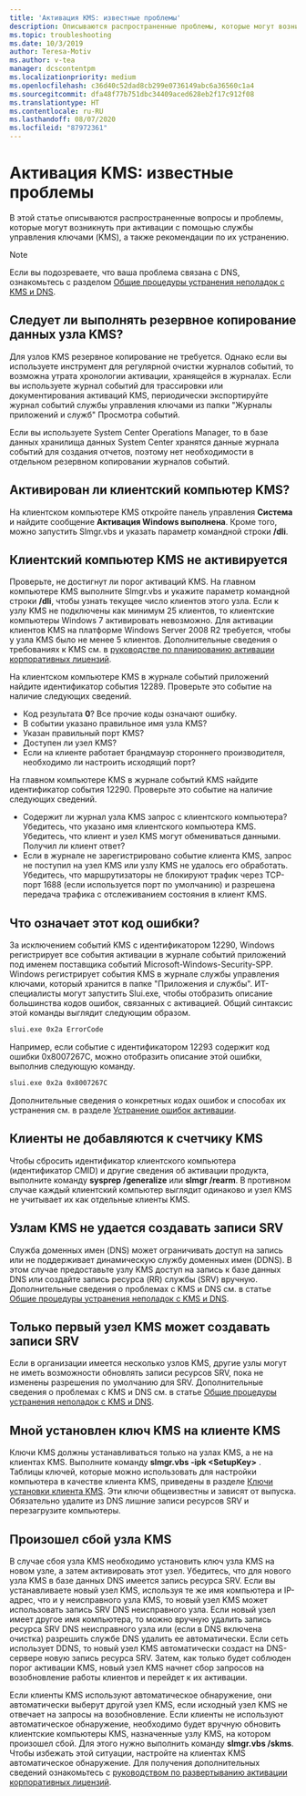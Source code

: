 ```yaml
---
title: 'Активация KMS: известные проблемы'
description: Описываются распространенные проблемы, которые могут возникнуть во время активации KMS, а также приводятся рекомендации по их устранению.
ms.topic: troubleshooting
ms.date: 10/3/2019
author: Teresa-Motiv
ms.author: v-tea
manager: dcscontentpm
ms.localizationpriority: medium
ms.openlocfilehash: c36d40c52dad8cb299e0736149abc6a36560c1a4
ms.sourcegitcommit: dfa48f77b751dbc34409aced628eb2f17c912f08
ms.translationtype: HT
ms.contentlocale: ru-RU
ms.lasthandoff: 08/07/2020
ms.locfileid: "87972361"
---
```

# <a name="kms-activation-known-issues"></a>Активация KMS: известные проблемы

В этой статье описываются распространенные вопросы и проблемы, которые могут возникнуть при активации с помощью службы управления ключами (KMS), а также рекомендации по их устранению.

> [!NOTE]
> Если вы подозреваете, что ваша проблема связана с DNS, ознакомьтесь с разделом [Общие процедуры устранения неполадок с KMS и DNS](common-troubleshooting-procedures-kms-dns.md).

## <a name="should-i-back-up-kms-host-information"></a>Следует ли выполнять резервное копирование данных узла KMS?

Для узлов KMS резервное копирование не требуется. Однако если вы используете инструмент для регулярной очистки журналов событий, то возможна утрата хронологии активации, хранящейся в журналах. Если вы используете журнал событий для трассировки или документирования активаций KMS, периодически экспортируйте журнал событий службы управления ключами из папки "Журналы приложений и служб" Просмотра событий.

Если вы используете System Center Operations Manager, то в базе данных хранилища данных System Center хранятся данные журнала событий для создания отчетов, поэтому нет необходимости в отдельном резервном копировании журналов событий.

## <a name="is-the-kms-client-computer-activated"></a>Активирован ли клиентский компьютер KMS?

На клиентском компьютере KMS откройте панель управления **Система** и найдите сообщение **Активация Windows выполнена**. Кроме того, можно запустить Slmgr.vbs и указать параметр командной строки **/dli**.

## <a name="the-kms-client-computer-does-not-activate"></a>Клиентский компьютер KMS не активируется

Проверьте, не достигнут ли порог активаций KMS. На главном компьютере KMS выполните Slmgr.vbs и укажите параметр командной строки **/dli**, чтобы узнать текущее число клиентов этого узла. Если к узлу KMS не подключены как минимум 25 клиентов, то клиентские компьютеры Windows 7 активировать невозможно. Для активации клиентов KMS на платформе Windows Server 2008 R2 требуется, чтобы у узла KMS было не менее 5 клиентов. Дополнительные сведения о требованиях к KMS см. в [руководстве по планированию активации корпоративных лицензий](https://go.microsoft.com/fwlink/?linkid=155926).

На клиентском компьютере KMS в журнале событий приложений найдите идентификатор события 12289. Проверьте это событие на наличие следующих сведений.

- Код результата **0**? Все прочие коды означают ошибку.
- В событии указано правильное имя узла KMS?
- Указан правильный порт KMS?
- Доступен ли узел KMS?
- Если на клиенте работает брандмауэр стороннего производителя, необходимо ли настроить исходящий порт?

На главном компьютере KMS в журнале событий KMS найдите идентификатор события 12290. Проверьте это событие на наличие следующих сведений.

- Содержит ли журнал узла KMS запрос с клиентского компьютера? Убедитесь, что указано имя клиентского компьютера KMS. Убедитесь, что клиент и узел KMS могут обмениваться данными. Получил ли клиент ответ?
- Если в журнале не зарегистрировано событие клиента KMS, запрос не поступил на узел KMS или узлу KMS не удалось его обработать. Убедитесь, что маршрутизаторы не блокируют трафик через TCP-порт 1688 (если используется порт по умолчанию) и разрешена передача трафика с отслеживанием состояния в клиент KMS.

## <a name="what-does-this-error-code-mean"></a>Что означает этот код ошибки?

За исключением событий KMS с идентификатором 12290, Windows регистрирует все события активации в журнале событий приложений под именем поставщика событий Microsoft-Windows-Security-SPP. Windows регистрирует события KMS в журнале службы управления ключами, который хранится в папке "Приложения и службы". ИТ-специалисты могут запустить Slui.exe, чтобы отобразить описание большинства кодов ошибок, связанных с активацией. Общий синтаксис этой команды выглядит следующим образом.

```cmd
slui.exe 0x2a ErrorCode
```

Например, если событие с идентификатором 12293 содержит код ошибки 0x8007267C, можно отобразить описание этой ошибки, выполнив следующую команду.

```cmd
slui.exe 0x2a 0x8007267C
```

Дополнительные сведения о конкретных кодах ошибок и способах их устранения см. в разделе [Устранение ошибок активации](activation-error-codes.md).

## <a name="clients-are-not-adding-to-the-kms-count"></a>Клиенты не добавляются к счетчику KMS

Чтобы сбросить идентификатор клиентского компьютера (идентификатор CMID) и другие сведения об активации продукта, выполните команду **sysprep /generalize** или **slmgr /rearm**. В противном случае каждый клиентский компьютер выглядит одинаково и узел KMS не учитывает их как отдельные клиенты KMS.

## <a name="kms-hosts-are-unable-to-create-srv-records"></a>Узлам KMS не удается создавать записи SRV

Служба доменных имен (DNS) может ограничивать доступ на запись или не поддерживает динамическую службу доменных имен (DDNS). В этом случае предоставьте узлу KMS доступ на запись к базе данных DNS или создайте запись ресурса (RR) службы (SRV) вручную. Дополнительные сведения о проблемах с KMS и DNS см. в статье [Общие процедуры устранения неполадок с KMS и DNS](common-troubleshooting-procedures-kms-dns.md).

## <a name="only-the-first-kms-host-is-able-to-create-srv-records"></a>Только первый узел KMS может создавать записи SRV

Если в организации имеется несколько узлов KMS, другие узлы могут не иметь возможности обновлять записи ресурсов SRV, пока не изменены разрешения по умолчанию для SRV. Дополнительные сведения о проблемах с KMS и DNS см. в статье [Общие процедуры устранения неполадок с KMS и DNS](common-troubleshooting-procedures-kms-dns.md).

## <a name="i-installed-a-kms-key-on-the-kms-client"></a>Мной установлен ключ KMS на клиенте KMS

Ключи KMS должны устанавливаться только на узлах KMS, а не на клиентах KMS. Выполните команду **slmgr.vbs -ipk &lt;SetupKey&gt;** . Таблицы ключей, которые можно использовать для настройки компьютера в качестве клиента KMS, приведены в разделе [Ключи установки клиента KMS](KMSclientkeys.md). Эти ключи общеизвестны и зависят от выпуска. Обязательно удалите из DNS лишние записи ресурсов SRV и перезагрузите компьютеры.

## <a name="a-kms-host-failed"></a>Произошел сбой узла KMS

В случае сбоя узла KMS необходимо установить ключ узла KMS на новом узле, а затем активировать этот узел. Убедитесь, что для нового узла KMS в базе данных DNS имеется запись ресурса SRV. Если вы устанавливаете новый узел KMS, используя те же имя компьютера и IP-адрес, что и у неисправного узла KMS, то новый узел KMS может использовать запись SRV DNS неисправного узла. Если новый узел имеет другое имя компьютера, то можно вручную удалить запись ресурса SRV DNS неисправного узла или (если в DNS включена очистка) разрешить службе DNS удалить ее автоматически. Если сеть использует DDNS, то новый узел KMS автоматически создаст на DNS-сервере новую запись ресурса SRV. Затем, как только будет соблюден порог активации KMS, новый узел KMS начнет сбор запросов на возобновление работы клиентов и перейдет к их активации.

Если клиенты KMS используют автоматическое обнаружение, они автоматически выберут другой узел KMS, если исходный узел KMS не отвечает на запросы на возобновление. Если клиенты не используют автоматическое обнаружение, необходимо будет вручную обновить клиентские компьютеры KMS, назначенные узлу KMS, на котором произошел сбой. Для этого нужно выполнить команду **slmgr.vbs /skms**. Чтобы избежать этой ситуации, настройте на клиентах KMS автоматическое обнаружение. Для получения дополнительных сведений ознакомьтесь с [руководством по развертыванию активации корпоративных лицензий](https://go.microsoft.com/fwlink/?linkid=150083).
